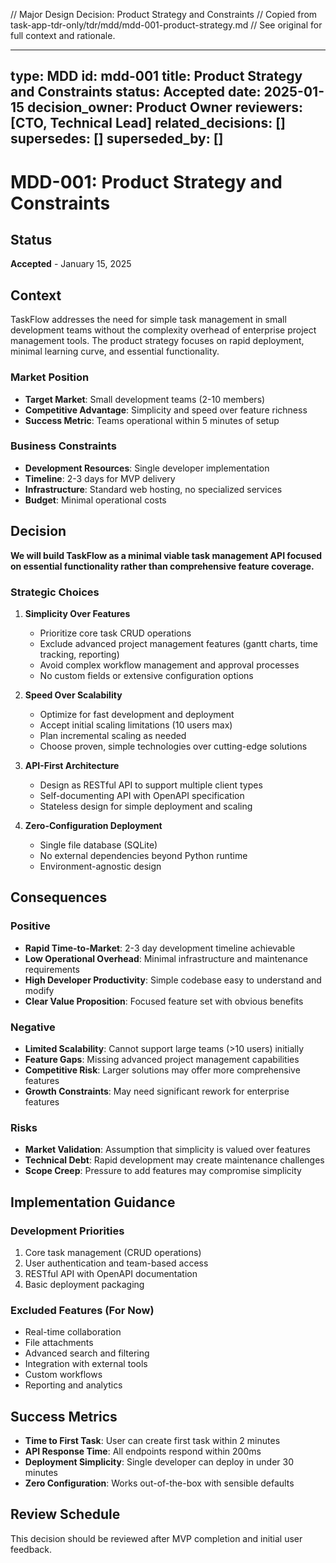 // Major Design Decision: Product Strategy and Constraints
// Copied from task-app-tdr-only/tdr/mdd/mdd-001-product-strategy.md
// See original for full context and rationale.

---
type: MDD
id: mdd-001
title: Product Strategy and Constraints
status: Accepted
date: 2025-01-15
decision_owner: Product Owner
reviewers: [CTO, Technical Lead]
related_decisions: []
supersedes: []
superseded_by: []
---

# MDD-001: Product Strategy and Constraints

## Status
**Accepted** - January 15, 2025

## Context

TaskFlow addresses the need for simple task management in small development teams without the complexity overhead of enterprise project management tools. The product strategy focuses on rapid deployment, minimal learning curve, and essential functionality.

### Market Position
- **Target Market**: Small development teams (2-10 members)
- **Competitive Advantage**: Simplicity and speed over feature richness
- **Success Metric**: Teams operational within 5 minutes of setup

### Business Constraints
- **Development Resources**: Single developer implementation
- **Timeline**: 2-3 days for MVP delivery
- **Infrastructure**: Standard web hosting, no specialized services
- **Budget**: Minimal operational costs

## Decision

**We will build TaskFlow as a minimal viable task management API focused on essential functionality rather than comprehensive feature coverage.**

### Strategic Choices

1. **Simplicity Over Features**
   - Prioritize core task CRUD operations
   - Exclude advanced project management features (gantt charts, time tracking, reporting)
   - Avoid complex workflow management and approval processes
   - No custom fields or extensive configuration options

2. **Speed Over Scalability**
   - Optimize for fast development and deployment
   - Accept initial scaling limitations (10 users max)
   - Plan incremental scaling as needed
   - Choose proven, simple technologies over cutting-edge solutions

3. **API-First Architecture**
   - Design as RESTful API to support multiple client types
   - Self-documenting API with OpenAPI specification
   - Stateless design for simple deployment and scaling

4. **Zero-Configuration Deployment**
   - Single file database (SQLite)
   - No external dependencies beyond Python runtime
   - Environment-agnostic design

## Consequences

### Positive
- **Rapid Time-to-Market**: 2-3 day development timeline achievable
- **Low Operational Overhead**: Minimal infrastructure and maintenance requirements
- **High Developer Productivity**: Simple codebase easy to understand and modify
- **Clear Value Proposition**: Focused feature set with obvious benefits

### Negative
- **Limited Scalability**: Cannot support large teams (>10 users) initially
- **Feature Gaps**: Missing advanced project management capabilities
- **Competitive Risk**: Larger solutions may offer more comprehensive features
- **Growth Constraints**: May need significant rework for enterprise features

### Risks
- **Market Validation**: Assumption that simplicity is valued over features
- **Technical Debt**: Rapid development may create maintenance challenges
- **Scope Creep**: Pressure to add features may compromise simplicity

## Implementation Guidance

### Development Priorities
1. Core task management (CRUD operations)
2. User authentication and team-based access
3. RESTful API with OpenAPI documentation
4. Basic deployment packaging

### Excluded Features (For Now)
- Real-time collaboration
- File attachments
- Advanced search and filtering
- Integration with external tools
- Custom workflows
- Reporting and analytics

## Success Metrics
- **Time to First Task**: User can create first task within 2 minutes
- **API Response Time**: All endpoints respond within 200ms
- **Deployment Simplicity**: Single developer can deploy in under 30 minutes
- **Zero Configuration**: Works out-of-the-box with sensible defaults

## Review Schedule
This decision should be reviewed after MVP completion and initial user feedback.
